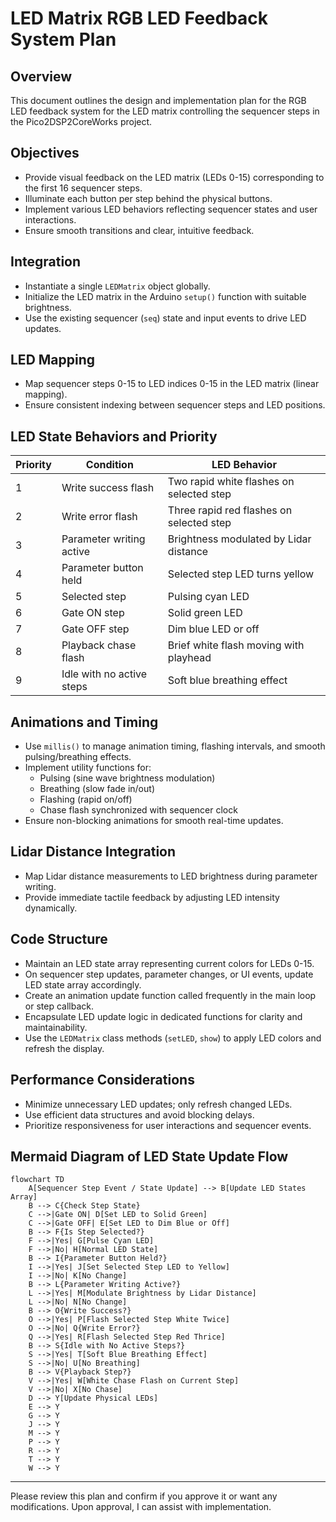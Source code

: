 # LED Matrix RGB LED Feedback System Plan

## Overview

This document outlines the design and implementation plan for the RGB LED feedback system for the LED matrix controlling the sequencer steps in the Pico2DSP2CoreWorks project.

## Objectives

- Provide visual feedback on the LED matrix (LEDs 0-15) corresponding to the first 16 sequencer steps.
- Illuminate each button per step behind the physical buttons.
- Implement various LED behaviors reflecting sequencer states and user interactions.
- Ensure smooth transitions and clear, intuitive feedback.

## Integration

- Instantiate a single `LEDMatrix` object globally.
- Initialize the LED matrix in the Arduino `setup()` function with suitable brightness.
- Use the existing sequencer (`seq`) state and input events to drive LED updates.

## LED Mapping

- Map sequencer steps 0-15 to LED indices 0-15 in the LED matrix (linear mapping).
- Ensure consistent indexing between sequencer steps and LED positions.

## LED State Behaviors and Priority

| Priority | Condition                                | LED Behavior                                  |
|----------|----------------------------------------|-----------------------------------------------|
| 1        | Write success flash                     | Two rapid white flashes on selected step      |
| 2        | Write error flash                      | Three rapid red flashes on selected step      |
| 3        | Parameter writing active                | Brightness modulated by Lidar distance        |
| 4        | Parameter button held                   | Selected step LED turns yellow                 |
| 5        | Selected step                          | Pulsing cyan LED                               |
| 6        | Gate ON step                          | Solid green LED                                |
| 7        | Gate OFF step                         | Dim blue LED or off                            |
| 8        | Playback chase flash                   | Brief white flash moving with playhead        |
| 9        | Idle with no active steps              | Soft blue breathing effect                      |

## Animations and Timing

- Use `millis()` to manage animation timing, flashing intervals, and smooth pulsing/breathing effects.
- Implement utility functions for:
  - Pulsing (sine wave brightness modulation)
  - Breathing (slow fade in/out)
  - Flashing (rapid on/off)
  - Chase flash synchronized with sequencer clock
- Ensure non-blocking animations for smooth real-time updates.

## Lidar Distance Integration

- Map Lidar distance measurements to LED brightness during parameter writing.
- Provide immediate tactile feedback by adjusting LED intensity dynamically.

## Code Structure

- Maintain an LED state array representing current colors for LEDs 0-15.
- On sequencer step updates, parameter changes, or UI events, update LED state array accordingly.
- Create an animation update function called frequently in the main loop or step callback.
- Encapsulate LED update logic in dedicated functions for clarity and maintainability.
- Use the `LEDMatrix` class methods (`setLED`, `show`) to apply LED colors and refresh the display.

## Performance Considerations

- Minimize unnecessary LED updates; only refresh changed LEDs.
- Use efficient data structures and avoid blocking delays.
- Prioritize responsiveness for user interactions and sequencer events.

## Mermaid Diagram of LED State Update Flow

```mermaid
flowchart TD
    A[Sequencer Step Event / State Update] --> B[Update LED States Array]
    B --> C{Check Step State}
    C -->|Gate ON| D[Set LED to Solid Green]
    C -->|Gate OFF| E[Set LED to Dim Blue or Off]
    B --> F{Is Step Selected?}
    F -->|Yes| G[Pulse Cyan LED]
    F -->|No| H[Normal LED State]
    B --> I{Parameter Button Held?}
    I -->|Yes| J[Set Selected Step LED to Yellow]
    I -->|No| K[No Change]
    B --> L{Parameter Writing Active?}
    L -->|Yes| M[Modulate Brightness by Lidar Distance]
    L -->|No| N[No Change]
    B --> O{Write Success?}
    O -->|Yes| P[Flash Selected Step White Twice]
    O -->|No| Q{Write Error?}
    Q -->|Yes| R[Flash Selected Step Red Thrice]
    B --> S{Idle with No Active Steps?}
    S -->|Yes| T[Soft Blue Breathing Effect]
    S -->|No| U[No Breathing]
    B --> V{Playback Step?}
    V -->|Yes| W[White Chase Flash on Current Step]
    V -->|No| X[No Chase]
    D --> Y[Update Physical LEDs]
    E --> Y
    G --> Y
    J --> Y
    M --> Y
    P --> Y
    R --> Y
    T --> Y
    W --> Y
```

---

Please review this plan and confirm if you approve it or want any modifications. Upon approval, I can assist with implementation.